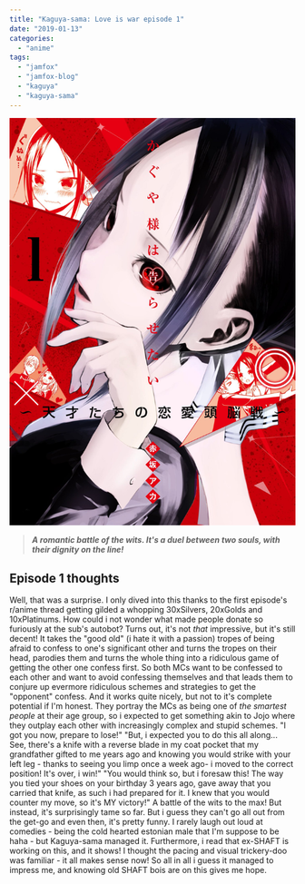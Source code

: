 ```yaml
---
title: "Kaguya-sama: Love is war episode 1"
date: "2019-01-13"
categories: 
  - "anime"
tags: 
  - "jamfox"
  - "jamfox-blog"
  - "kaguya"
  - "kaguya-sama"
---
```


![](images/15474025857541882880123.png)

> _**A romantic battle of the wits. It's a duel between two souls, with their dignity on the line!**_

## Episode 1 thoughts

Well, that was a surprise. I only dived into this thanks to the first episode's r/anime thread getting gilded a whopping 30xSilvers, 20xGolds and 10xPlatinums. How could i not wonder what made people donate so furiously at the sub's autobot? Turns out, it's not _that_ impressive, but it's still decent! It takes the "good old" (i hate it with a passion) tropes of being afraid to confess to one's significant other and turns the tropes on their head, parodies them and turns the whole thing into a ridiculous game of getting the other one confess first. So both MCs want to be confessed to each other and want to avoid confessing themselves and that leads them to conjure up evermore ridiculous schemes and strategies to get the "opponent" confess. And it works quite nicely, but not to it's complete potential if I'm honest. They portray the MCs as being one of _the smartest people_ at their age group, so i expected to get something akin to Jojo where they outplay each other with increasingly complex and stupid schemes. "I got you now, prepare to lose!" "But, i expected you to do this all along... See, there's a knife with a reverse blade in my coat pocket that my grandfather gifted to me years ago and knowing you would strike with your left leg - thanks to seeing you limp once a week ago- i moved to the correct position! It's over, i win!" "You would think so, but i foresaw this! The way you tied your shoes on your birthday 3 years ago, gave away that you carried that knife, as such i had prepared for it. I knew that you would counter my move, so it's MY victory!" A battle of the wits to the max! But instead, it's surprisingly tame so far. But i guess they can't go all out from the get-go and even then, it's pretty funny. I rarely laugh out loud at comedies - being the cold hearted estonian male that I'm suppose to be haha - but Kaguya-sama managed it. Furthermore, i read that ex-SHAFT is working on this, and it shows! I thought the pacing and visual trickery-doo was familiar - it all makes sense now! So all in all i guess it managed to impress me, and knowing old SHAFT bois are on this gives me hope.
